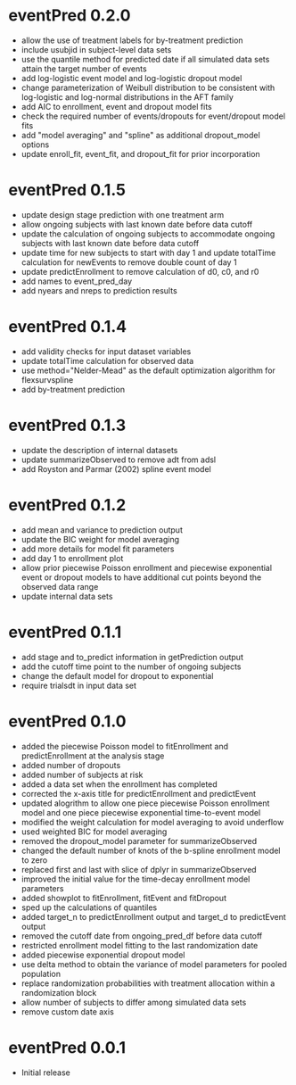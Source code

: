 # eventPred 0.2.0

- allow the use of treatment labels for by-treatment prediction
- include usubjid in subject-level data sets
- use the quantile method for predicted date if all simulated data sets attain the target number of events
- add log-logistic event model and log-logistic dropout model
- change parameterization of Weibull distribution to be consistent with log-logistic and log-normal distributions in the AFT family 
- add AIC to enrollment, event and dropout model fits
- check the required number of events/dropouts for event/dropout model fits 
- add "model averaging" and "spline" as additional dropout_model options
- update enroll_fit, event_fit, and dropout_fit for prior incorporation


# eventPred 0.1.5

- update design stage prediction with one treatment arm
- allow ongoing subjects with last known date before data cutoff
- update the calculation of ongoing subjects to accommodate ongoing subjects with last known date before data cutoff
- update time for new subjects to start with day 1 and update totalTime calculation for newEvents to remove double count of day 1
- update predictEnrollment to remove calculation of d0, c0, and r0
- add names to event_pred_day
- add nyears and nreps to prediction results

# eventPred 0.1.4

- add validity checks for input dataset variables
- update totalTime calculation for observed data
- use method="Nelder-Mead" as the default optimization algorithm for flexsurvspline
- add by-treatment prediction

# eventPred 0.1.3

- update the description of internal datasets
- update summarizeObserved to remove adt from adsl
- add Royston and Parmar (2002) spline event model

# eventPred 0.1.2

- add mean and variance to prediction output
- update the BIC weight for model averaging
- add more details for model fit parameters 
- add day 1 to enrollment plot
- allow prior piecewise Poisson enrollment and piecewise exponential event or dropout models to have additional cut points beyond the observed data range
- update internal data sets

# eventPred 0.1.1

- add stage and to_predict information in getPrediction output
- add the cutoff time point to the number of ongoing subjects
- change the default model for dropout to exponential
- require trialsdt in input data set

# eventPred 0.1.0

- added the piecewise Poisson model to fitEnrollment and predictEnrollment at the analysis stage
- added number of dropouts
- added number of subjects at risk
- added a data set when the enrollment has completed
- corrected the x-axis title for predictEnrollment and predictEvent
- updated alogrithm to allow one piece piecewise Poisson enrollment model and one piece piecewise exponential time-to-event model
- modified the weight calculation for model averaging to avoid underflow
- used weighted BIC for model averaging
- removed the dropout_model parameter for summarizeObserved
- changed the default number of knots of the b-spline enrollment model to zero
- replaced first and last with slice of dplyr in summarizeObserved
- improved the initial value for the time-decay enrollment model parameters
- added showplot to fitEnrollment, fitEvent and fitDropout
- sped up the calculations of quantiles
- added target_n to predictEnrollment output and target_d to predictEvent output
- removed the cutoff date from ongoing_pred_df before data cutoff
- restricted enrollment model fitting to the last randomization date
- added piecewise exponential dropout model
- use delta method to obtain the variance of model parameters for pooled population
- replace randomization probabilities with treatment allocation within a randomization block
- allow number of subjects to differ among simulated data sets
- remove custom date axis

# eventPred 0.0.1

- Initial release

